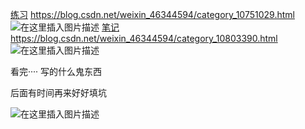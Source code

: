 ﻿
[练习](https://blog.csdn.net/weixin_46344594/category_10751029.html)
https://blog.csdn.net/weixin_46344594/category_10751029.html
![在这里插入图片描述](https://img-blog.csdnimg.cn/20210515004215977.png?x-oss-process=image/watermark,type_ZmFuZ3poZW5naGVpdGk,shadow_10,text_aHR0cHM6Ly9ibG9nLmNzZG4ubmV0L3dlaXhpbl80NjM0NDU5NA==,size_16,color_FFFFFF,t_70)
[笔记](https://blog.csdn.net/weixin_46344594/category_10803390.html)
https://blog.csdn.net/weixin_46344594/category_10803390.html
![在这里插入图片描述](https://img-blog.csdnimg.cn/20210515004243950.png?x-oss-process=image/watermark,type_ZmFuZ3poZW5naGVpdGk,shadow_10,text_aHR0cHM6Ly9ibG9nLmNzZG4ubmV0L3dlaXhpbl80NjM0NDU5NA==,size_16,color_FFFFFF,t_70)

看完···· 写的什么鬼东西 

后面有时间再来好好填坑

![在这里插入图片描述](https://img-blog.csdnimg.cn/2021051500470991.png?x-oss-process=image/watermark,type_ZmFuZ3poZW5naGVpdGk,shadow_10,text_aHR0cHM6Ly9ibG9nLmNzZG4ubmV0L3dlaXhpbl80NjM0NDU5NA==,size_16,color_FFFFFF,t_70)



